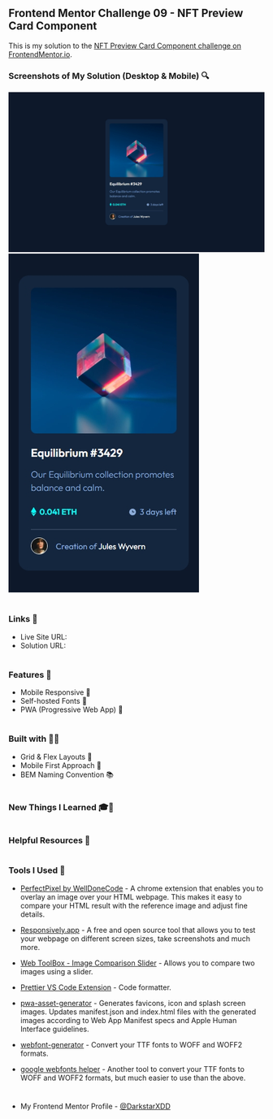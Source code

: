 ## Frontend Mentor Challenge 09 - NFT Preview Card Component

This is my solution to the [NFT Preview Card Component challenge on FrontendMentor.io](https://www.frontendmentor.io/challenges/nft-preview-card-component-SbdUL_w0U).

### Screenshots of My Solution (Desktop & Mobile) 🔍

![](./solution_screenshots/screenshot_desktop.jpeg)
![](./solution_screenshots/screenshot_mobile.jpeg)

#

### Links 🔗

- Live Site URL:
- Solution URL:

#

### Features 🎉

- Mobile Responsive 📱
- Self-hosted Fonts 🔡
- PWA (Progressive Web App) 📱

#

### Built with 🔧🔨

- Grid & Flex Layouts 🔲
- Mobile First Approach 📱
- BEM Naming Convention 📚

#

### New Things I Learned 🎓📖

#

### Helpful Resources 📜

#

### Tools I Used 🔧

- [PerfectPixel by WellDoneCode](https://chromewebstore.google.com/detail/perfectpixel-by-welldonec/dkaagdgjmgdmbnecmcefdhjekcoceebi) - A chrome extension that enables you to overlay an image over your HTML webpage. This makes it easy to compare your HTML result with the reference image and adjust fine details.

- [Responsively.app](https://responsively.app/) - A free and open source tool that allows you to test your webpage on different screen sizes, take screenshots and much more.

- [Web ToolBox - Image Comparison Slider](https://web-toolbox.dev/en/tools/image-compare-slider) - Allows you to compare two images using a slider.

- [Prettier VS Code Extension](https://marketplace.visualstudio.com/items?itemName=esbenp.prettier-vscode) - Code formatter.

- [pwa-asset-generator](https://github.com/elegantapp/pwa-asset-generator) - Generates favicons, icon and splash screen images. Updates manifest.json and index.html files with the generated images according to Web App Manifest specs and Apple Human Interface guidelines.

- [webfont-generator](https://www.fontsquirrel.com/tools/webfont-generator) - Convert your TTF fonts to WOFF and WOFF2 formats.

- [google webfonts helper](https://gwfh.mranftl.com/fonts) - Another tool to convert your TTF fonts to WOFF and WOFF2 formats, but much easier to use than the above.

#

- My Frontend Mentor Profile - [@DarkstarXDD](https://www.frontendmentor.io/profile/DarkstarXDD)
